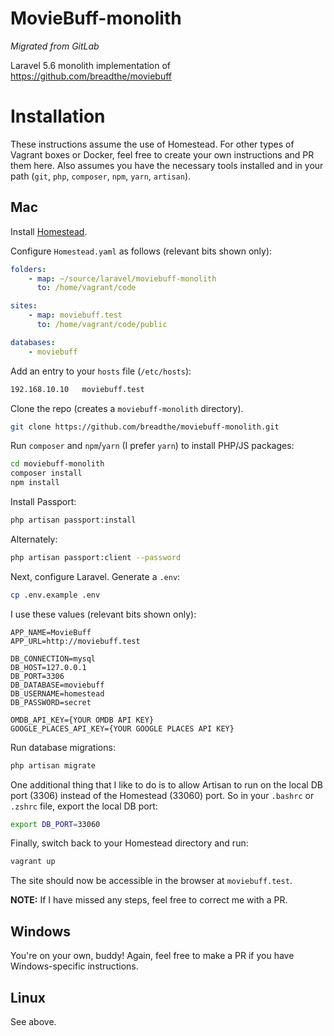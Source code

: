 # MovieBuff-monolith

*Migrated from GitLab*

Laravel 5.6 monolith implementation of https://github.com/breadthe/moviebuff

# Installation

These instructions assume the use of Homestead. For other types of Vagrant boxes or Docker, feel free to create your own instructions and PR them here. Also assumes you have the necessary tools installed and in your path (`git`, `php`, `composer`, `npm`, `yarn`, `artisan`).

## Mac

Install [Homestead](https://laravel.com/docs/5.6/homestead#installation-and-setup).

Configure `Homestead.yaml` as follows (relevant bits shown only):

```yaml
folders:
    - map: ~/source/laravel/moviebuff-monolith
      to: /home/vagrant/code

sites:
    - map: moviebuff.test
      to: /home/vagrant/code/public

databases:
    - moviebuff
```

Add an entry to your `hosts` file (`/etc/hosts`):

```bash
192.168.10.10   moviebuff.test
```

Clone the repo (creates a `moviebuff-monolith` directory).

```bash
git clone https://github.com/breadthe/moviebuff-monolith.git
```

Run `composer` and `npm`/`yarn` (I prefer `yarn`) to install PHP/JS packages:

```bash
cd moviebuff-monolith
composer install
npm install
```

Install Passport:

```bash
php artisan passport:install
```

Alternately:

```bash
php artisan passport:client --password
```

Next, configure Laravel. Generate a `.env`:

```bash
cp .env.example .env
```

I use these values (relevant bits shown only):

```
APP_NAME=MovieBuff
APP_URL=http://moviebuff.test

DB_CONNECTION=mysql
DB_HOST=127.0.0.1
DB_PORT=3306
DB_DATABASE=moviebuff
DB_USERNAME=homestead
DB_PASSWORD=secret

OMDB_API_KEY={YOUR OMDB API KEY}
GOOGLE_PLACES_API_KEY={YOUR GOOGLE PLACES API KEY}
```

Run database migrations:

```bash
php artisan migrate
```

One additional thing that I like to do is to allow Artisan to run on the local DB port (3306) instead of the Homestead (33060) port. So in your `.bashrc` or `.zshrc` file, export the local DB port:

```bash
export DB_PORT=33060
```

Finally, switch back to your Homestead directory and run:

```bash
vagrant up
```

The site should now be accessible in the browser at `moviebuff.test`.

**NOTE:** If I have missed any steps, feel free to correct me with a PR.

## Windows

You're on your own, buddy! Again, feel free to make a PR if you have Windows-specific instructions.

## Linux

See above.

